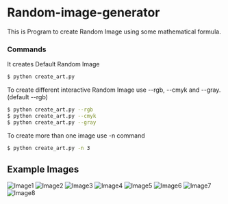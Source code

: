 # Random-image-generator

This is Program to create Random Image using some mathematical formula.

### Commands

It creates Default Random Image

```sh
$ python create_art.py

```

To create different interactive Random Image use --rgb, --cmyk and --gray. (default --rgb)

```sh
$ python create_art.py --rgb
$ python create_art.py --cmyk
$ python create_art.py --gray
```

To create more than one image use -n command 

```sh
$ python create_art.py -n 3

```

## Example Images

![Image1](https://github.com/imrahulkant/random-image-generator/blob/main/download.png)
![Image2](https://github.com/imrahulkant/random-image-generator/blob/main/download1.png)
![Image3](https://github.com/imrahulkant/random-image-generator/blob/main/download2.png)
![Image4](https://github.com/imrahulkant/random-image-generator/blob/main/download3.png)
![Image5](https://github.com/imrahulkant/random-image-generator/blob/main/download4.png)
![Image6](https://github.com/imrahulkant/random-image-generator/blob/main/image-0.png)
![Image7](https://github.com/imrahulkant/random-image-generator/blob/main/image-1.png)
![Image8](https://github.com/imrahulkant/random-image-generator/blob/main/image-2.png)
